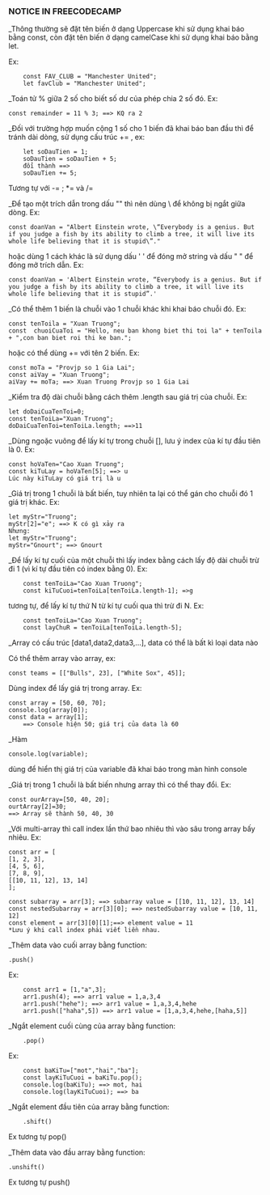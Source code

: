 ### **NOTICE IN FREECODECAMP** ###
_Thông thường sẽ đặt tên biến ở dạng Uppercase khi sử dụng khai báo bằng const, còn đặt tên biến ở dạng camelCase khi sử dụng khai báo bằng let.

Ex:

        const FAV_CLUB = "Manchester United";
        let favClub = "Manchester United";


_Toán tử % giữa 2 số cho biết số dư của phép chia 2 số đó. Ex:

    const remainder = 11 % 3; ==> KQ ra 2

_Đối với trường hợp muốn cộng 1 số cho 1 biến đã khai báo ban đầu thì để tránh dài dòng, sử dụng cấu trúc += , ex:

        let soDauTien = 1;
        soDauTien = soDauTien + 5;
        đổi thành ==> 
        soDauTien += 5;
Tương tự với -= ; *= và /=

_Để tạo một trích dẫn trong dấu "" thì nên dùng \ để không bị ngắt giữa dòng. Ex:

    const doanVan = "Albert Einstein wrote, \“Everybody is a genius. But if you judge a fish by its ability to climb a tree, it will live its whole life believing that it is stupid\”."
hoặc dùng 1 cách khác là sử dụng dấu ' ' để đóng mở string và dấu " " để đóng mở trích dẫn. Ex:

    const doanVan = 'Albert Einstein wrote, “Everybody is a genius. But if you judge a fish by its ability to climb a tree, it will live its whole life believing that it is stupid”.'

_Có thể thêm 1 biến là chuỗi vào 1 chuỗi khác khi khai báo chuỗi đó. Ex:

    const tenToila = "Xuan Truong";
    const  chuoiCuaToi = "Hello, neu ban khong biet thi toi la" + tenToila + ",con ban biet roi thi ke ban.";

hoặc có thể dùng += với tên 2 biến. Ex:

    const moTa = "Provjp so 1 Gia Lai";
    const aiVay = "Xuan Truong";
    aiVay += moTa; ==> Xuan Truong Provjp so 1 Gia Lai

_Kiểm tra độ dài chuỗi bằng cách thêm .length sau giá trị của chuỗi. Ex:

    let doDaiCuaTenToi=0;
    const tenToiLa="Xuan Truong";
    doDaiCuaTenToi=tenToiLa.length; ==>11

_Dùng ngoặc vuông để lấy kí tự trong chuỗi [], lưu ý index của kí tự đầu tiên là 0. Ex:

    const hoVaTen="Cao Xuan Truong";
    const kiTuLay = hoVaTen[5]; ==> u
    Lúc này kiTuLay có giá trị là u

_Giá trị trong 1 chuỗi là bất biến, tuy nhiên ta lại có thể gán cho chuỗi đó 1 giá trị khác. Ex:

    let myStr="Truong";
    myStr[2]="e"; ==> K có gì xảy ra
    Nhưng:
    let myStr="Truong";
    myStr="Gnourt"; ==> Gnourt

_Để lấy kí tự cuối của một chuỗi thì lấy index bằng cách lấy độ dài chuỗi trừ đi 1 (vì kí tự đầu tiên có index bằng 0). Ex:

        const tenToiLa="Cao Xuan Truong";
        const kiTuCuoi=tenToiLa[tenToiLa.length-1]; =>g
  tương tự, để lấy kí tự thứ N từ kí tự cuối qua thì trừ đi N. Ex:
        
        const tenToiLa="Cao Xuan Truong";
        const layChuR = tenToiLa[tenToiLa.length-5];

_Array có cấu trúc [data1,data2,data3,...], data có thể là bất kì loại data nào

Có thể thêm array vào array, ex:

    const teams = [["Bulls", 23], ["White Sox", 45]];
Dùng index để lấy giá trị trong array. Ex:

    const array = [50, 60, 70];
    console.log(array[0]);
    const data = array[1];  
        ==> Console hiện 50; giá trị của data là 60

_Hàm 

    console.log(variable);
dùng để hiển thị giá trị của variable đã khai báo trong màn hình console

_Giá trị trong 1 chuỗi là bất biến nhưng array thì có thể thay đổi. Ex:

    const ourArray=[50, 40, 20];
    ourtArray[2]=30;
    ==> Array sẽ thành 50, 40, 30
_Với multi-array thì call index lần thứ bao nhiêu thì vào sâu trong array bấy nhiêu. Ex:

    const arr = [
    [1, 2, 3],
    [4, 5, 6],
    [7, 8, 9],
    [[10, 11, 12], 13, 14] 
    ];

    const subarray = arr[3]; ==> subarray value = [[10, 11, 12], 13, 14]
    const nestedSubarray = arr[3][0]; ==> nestedSubarray value = [10, 11, 12]
    const element = arr[3][0][1];==> element value = 11
    *Lưu ý khi call index phải viết liền nhau.

_Thêm data vào cuối array bằng function: 

    .push()

Ex:

        const arr1 = [1,"a",3];
        arr1.push(4); ==> arr1 value = 1,a,3,4
        arr1.push("hehe"); ==> arr1 value = 1,a,3,4,hehe
        arr1.push(["haha",5]) ==> arr1 value = [1,a,3,4,hehe,[haha,5]]

 _Ngắt element cuối cùng của array bằng function:

        .pop()
Ex:

        const baKiTu=["mot","hai","ba"];
        const layKiTuCuoi = baKiTu.pop();
        console.log(baKiTu); ==> mot, hai
        console.log(layKiTuCuoi); ==> ba

_Ngắt element đầu tiên của array bằng function:

        .shift()
Ex tương tự pop()

_Thêm data vào đầu array bằng function:

    .unshift()

Ex tương tự push()